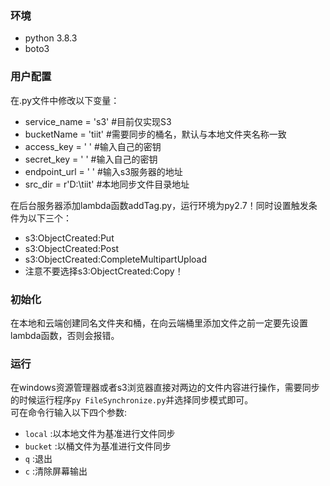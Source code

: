 ### 环境
- python 3.8.3
- boto3

### 用户配置
在.py文件中修改以下变量：  
- service_name = 's3'   #目前仅实现S3  
- bucketName = 'tiit'   #需要同步的桶名，默认与本地文件夹名称一致  
- access_key = ' '       #输入自己的密钥  
- secret_key = ' '       #输入自己的密钥  
- endpoint_url = ' '     #输入s3服务器的地址  
- src_dir = r'D:\tiit'  #本地同步文件目录地址  
  
在后台服务器添加lambda函数addTag.py，运行环境为py2.7！同时设置触发条件为以下三个：
- s3:ObjectCreated:Put
- s3:ObjectCreated:Post
- s3:ObjectCreated:CompleteMultipartUpload
- 注意不要选择s3:ObjectCreated:Copy！

### 初始化
在本地和云端创建同名文件夹和桶，在向云端桶里添加文件之前一定要先设置lambda函数，否则会报错。

### 运行
在windows资源管理器或者s3浏览器直接对两边的文件内容进行操作，需要同步的时候运行程序```py FileSynchronize.py```并选择同步模式即可。  
可在命令行输入以下四个参数:  
- ```local``` :以本地文件为基准进行文件同步  
- ```bucket``` :以桶文件为基准进行文件同步  
- ```q``` :退出  
- ```c``` :清除屏幕输出  

